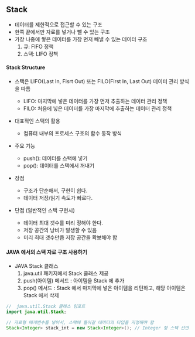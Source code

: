 ## Stack

- 데이터를 제한적으로 접근할 수 있는 구조
- 한쪽 끝에서만 자료를 넣거나 뺄 수 있는 구조
- 가장 나중에 쌓은 데이터를 가장 먼저 빼낼 수 있는 데이터 구조
  1. 큐: FIFO 정책
  2. 스택: LIFO 정책

#### Stack Structure

* 스택은 LIFO(Last In, Fisrt Out) 또는 FILO(First In, Last Out) 데이터 관리 방식을 따름
  - LIFO: 마지막에 넣은 데이터를 가장 먼저 추출하는 데이터 관리 정책
  - FILO: 처음에 넣은 데이터를 가장 마지막에 추출하는 데이터 관리 정책

* 대표적인 스택의 활용
  - 컴퓨터 내부의 프로세스 구조의 함수 동작 방식

* 주요 기능
  - push(): 데이터를 스택에 넣기
  - pop(): 데이터를 스택에서 꺼내기

* 장점
  - 구조가 단순해서, 구현이 쉽다.
  - 데이터 저장/읽기 속도가 빠르다.
  
* 단점 (일반적인 스택 구현시)
    - 데이터 최대 갯수를 미리 정해야 한다.
    - 저장 공간의 낭비가 발생할 수 있음
    - 미리 최대 갯수만큼 저장 공간을 확보해야 함
    
#### JAVA 에서의 스택 자료 구조 사용하기

- JAVA Stack 클래스
  1. java.util 패키지에서 Stack 클래스 제공
  2. push(아이템) 메서드 : 아이템을 Stack 에 추가
  3. pop() 메서드 : Stack 에서 마지막에 넣은 아이템을 리턴하고, 해당 아이템은 Stack 에서 삭제

~~~java
//  java.util.Stack 클래스 임포트
import java.util.Stack; 

// 자료형 매개변수를 넣어서, 스택에 들어갈 데이터의 타입을 지정해야 함
Stack<Integer> stack_int = new Stack<Integer>(); // Integer 형 스택 선언
~~~





